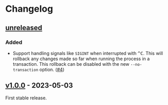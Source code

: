 # Changelog

## [unreleased]

### Added

- Support handling signals like `SIGINT` when interrupted with <kbd>^C</kbd>.
  This will rollback any changes made so far when running the process in a
  transaction. This rollback can be disabled with the new `--no-transaction`
  option. ([#4])

[#4]: https://github.com/club-1/flarum-ext-chore-commands/pull/4

## [v1.0.0] - 2023-05-03

First stable release.

[unreleased]: https://github.com/club-1/flarum-ext-chore-commands/compare/v1.0.0...HEAD
[v1.0.0]: https://github.com/club-1/flarum-ext-chore-commands/releases/tag/v1.0.0
